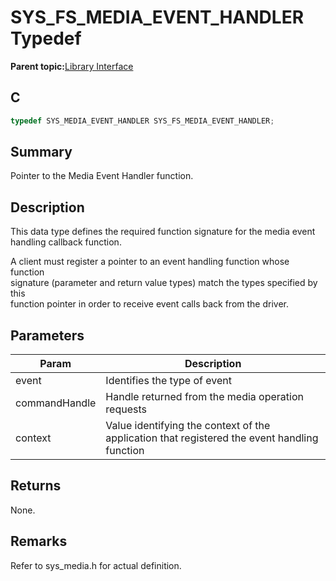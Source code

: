 # SYS\_FS\_MEDIA\_EVENT\_HANDLER Typedef

**Parent topic:**[Library Interface](GUID-42556FDF-A632-49FE-8A5E-9303A926578C.md)

## C

```c
typedef SYS_MEDIA_EVENT_HANDLER SYS_FS_MEDIA_EVENT_HANDLER;
```

## Summary

Pointer to the Media Event Handler function.

## Description

This data type defines the required function signature for the media event<br />handling callback function.

A client must register a pointer to an event handling function whose function<br />signature \(parameter and return value types\) match the types specified by this<br />function pointer in order to receive event calls back from the driver.

## Parameters

|Param|Description|
|-----|-----------|
|event|Identifies the type of event|
|commandHandle|Handle returned from the media operation requests|
|context|Value identifying the context of the application that registered the event handling function|

## Returns

None.

## Remarks

Refer to sys\_media.h for actual definition.

